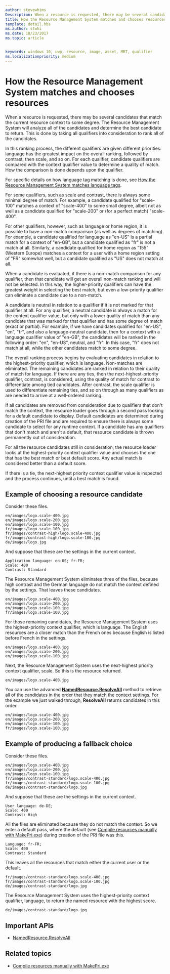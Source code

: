 ```yaml
---
author: stevewhims
Description: When a resource is requested, there may be several candidates that match the current resource context to some degree. The Resource Management System will analyze all of the candidates and determine the best candidate to return. This topic describes that process in detail and gives examples.
title: How the Resource Management System matches and chooses resources
template: detail.hbs
ms.author: stwhi
ms.date: 10/23/2017
ms.topic: article


keywords: windows 10, uwp, resource, image, asset, MRT, qualifier
ms.localizationpriority: medium
---
```


# How the Resource Management System matches and chooses resources
When a resource is requested, there may be several candidates that match the current resource context to some degree. The Resource Management System will analyze all of the candidates and determine the best candidate to return. This is done by taking all qualifiers into consideration to rank all of the candidates.

In this ranking process, the different qualifiers are given different priorities: language has the greatest impact on the overall ranking, followed by contrast, then scale, and so on. For each qualifier, candidate qualifiers are compared with the context qualifier value to determine a quality of match. How the comparison is done depends upon the qualifier.

For specific details on how language tag matching is done, see [How the Resource Management System matches language tags](how-rms-matches-lang-tags.md).

For some qualifiers, such as scale and contrast, there is always some minimal degree of match. For example, a candidate qualified for "scale-100" matches a context of "scale-400" to some small degree, albeit not as well as a candidate qualified for "scale-200" or (for a perfect match) "scale-400".

For other qualifiers, however, such as language or home region, it is possible to have a non-match comparison (as well as degrees of matching). For example, a candidate qualified for language as "en-US" is a partial match for a context of "en-GB", but a candidate qualified as "fr" is not a match at all. Similarly, a candidate qualified for home region as "155" (Western Europe) matches a context for a user with a home region setting of "FR" somewhat well, but a candidate qualified as "US" does not match at all.

When a candidate is evaluated, if there is a non-match comparison for any qualifier, then that candidate will get an overall non-match ranking and will not be selected. In this way, the higher-priority qualifiers can have the greatest weight in selecting the best match, but even a low-priority qualifier can eliminate a candidate due to a non-match.

A candidate is neutral in relation to a qualifier if it is not marked for that qualifier at all. For any qualifier, a neutral candidate is always a match for the context qualifier value, but only with a lower quality of match than any candidate that was marked for that qualifier and has some degree of match (exact or partial). For example, if we have candidates qualified for "en-US", "en", "fr", and also a language-neutral candidate, then for a context with a language qualifier value of "en-GB", the candidates will be ranked in the following order: "en", "en-US", neutral, and "fr". In this case, "fr" does not match at all, while the other candidates match to some degree.

The overall ranking process begins by evaluating candidates in relation to the highest-priority qualifier, which is language. Non-matches are eliminated. The remaining candidates are ranked in relation to their quality of match for language. If there are any ties, then the next-highest-priority qualifier, contrast, is considered, using the quality of match for contrast to differentiate among tied candidates. After contrast, the scale qualifier is used to differentiate remaining ties, and so on through as many qualifiers as are needed to arrive at a well-ordered ranking.

If all candidates are removed from consideration due to qualifiers that don't match the context, the resource loader goes through a second pass looking for a default candidate to display. Default candidates are determined during creation of the PRI file and are required to ensure there is always some candidate to select for any runtime context. If a candidate has any qualifiers that don't match and aren't a default, that resource candidate is thrown permanently out of consideration.

For all the resource candidates still in consideration, the resource loader looks at the highest-priority context qualifier value and chooses the one that has the best match or best default score. Any actual match is considered better than a default score.

If there is a tie, the next-highest priority context qualifier value is inspected and the process continues, until a best match is found.

## Example of choosing a resource candidate
Consider these files.

```
en/images/logo.scale-400.jpg
en/images/logo.scale-200.jpg
en/images/logo.scale-100.jpg  
fr/images/logo.scale-100.jpg
fr/images/contrast-high/logo.scale-400.jpg
fr/images/contrast-high/logo.scale-100.jpg
de/images/logo.jpg
```

And suppose that these are the settings in the current context.

```
Application language: en-US; fr-FR;
Scale: 400
Contrast: Standard
```

The Resource Management System eliminates three of the files, because high contrast and the German language do not match the context defined by the settings. That leaves these candidates.

```
en/images/logo.scale-400.jpg
en/images/logo.scale-200.jpg
en/images/logo.scale-100.jpg  
fr/images/logo.scale-100.jpg
```

For those remaining candidates, the Resource Management System uses the highest-priority context qualifier, which is language. The English resources are a closer match than the French ones because English is listed before French in the settings.

```
en/images/logo.scale-400.jpg
en/images/logo.scale-200.jpg
en/images/logo.scale-100.jpg  
```

Next, the Resource Management System uses the next-highest priority context qualifier, scale. So this is the resource returned.

```
en/images/logo.scale-400.jpg
```

You can use the advanced [**NamedResource.ResolveAll**](/uwp/api/windows.applicationmodel.resources.core.namedresource.resolveall?branch=live) method to retrieve all of the candidates in the order that they match the context settings. For the example we just walked through, **ResolveAll** returns candidates in this order.

```
en/images/logo.scale-400.jpg
en/images/logo.scale-200.jpg
en/images/logo.scale-100.jpg  
fr/images/logo.scale-100.jpg
```

## Example of producing a fallback choice
Consider these files.

```
en/images/logo.scale-400.jpg
en/images/logo.scale-200.jpg
en/images/logo.scale-100.jpg  
fr/images/contrast-standard/logo.scale-400.jpg
fr/images/contrast-standard/logo.scale-100.jpg
de/images/contrast-standard/logo.jpg
```

And suppose that these are the settings in the current context.

```
User language: de-DE;
Scale: 400
Contrast: High
```

All the files are eliminated because they do not match the context. So we enter a default pass, where the default (see [Compile resources manually with MakePri.exe](compile-resources-manually-with-makepri.md)) during creation of the PRI file was this.

```
Language: fr-FR;
Scale: 400
Contrast: Standard
```

This leaves all the resources that match either the current user or the default.

```
fr/images/contrast-standard/logo.scale-400.jpg
fr/images/contrast-standard/logo.scale-100.jpg
de/images/contrast-standard/logo.jpg
```

The Resource Management System uses the highest-priority context qualifier, language, to return the named resource with the highest score.

```
de/images/contrast-standard/logo.jpg
```

## Important APIs
* [NamedResource.ResolveAll](/uwp/api/windows.applicationmodel.resources.core.namedresource.resolveall?branch=live)

## Related topics
* [Compile resources manually with MakePri.exe](compile-resources-manually-with-makepri.md)